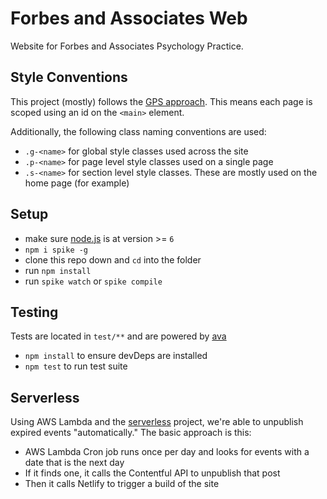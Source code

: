 # Forbes and Associates Web

Website for Forbes and Associates Psychology Practice.

## Style Conventions

This project (mostly) follows the [GPS approach](https://github.com/jescalan/gps). This means each page is scoped using an id on the `<main>` element.

Additionally, the following class naming conventions are used:

* `.g-<name>` for global style classes used across the site
* `.p-<name>` for page level style classes used on a single page
* `.s-<name>` for section level style classes. These are mostly used on the home page (for example)

## Setup

- make sure [node.js](http://nodejs.org) is at version >= `6`
- `npm i spike -g`
- clone this repo down and `cd` into the folder
- run `npm install`
- run `spike watch` or `spike compile`

## Testing
Tests are located in `test/**` and are powered by [ava](https://github.com/sindresorhus/ava)
- `npm install` to ensure devDeps are installed
- `npm test` to run test suite


## Serverless

Using AWS Lambda and the [serverless](http://www.serverless.com) project, we're able to unpublish expired events "automatically." The basic approach is this:

* AWS Lambda Cron job runs once per day and looks for events with a date that is the next day
* If it finds one, it calls the Contentful API to unpublish that post
* Then it calls Netlify to trigger a build of the site
